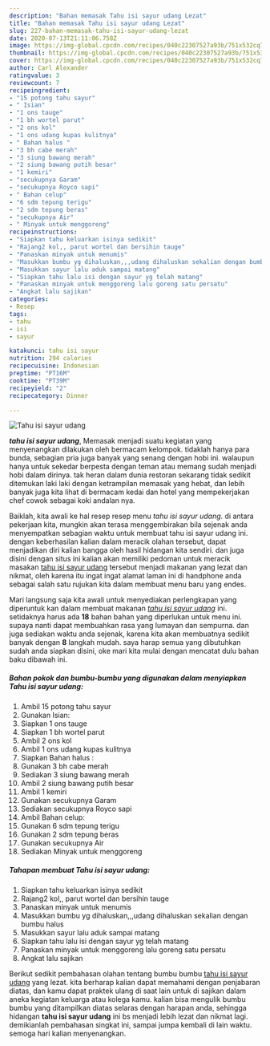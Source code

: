 ```yaml
---
description: "Bahan memasak Tahu isi sayur udang Lezat"
title: "Bahan memasak Tahu isi sayur udang Lezat"
slug: 227-bahan-memasak-tahu-isi-sayur-udang-lezat
date: 2020-07-13T21:11:06.758Z
image: https://img-global.cpcdn.com/recipes/040c22307527a93b/751x532cq70/tahu-isi-sayur-udang-foto-resep-utama.jpg
thumbnail: https://img-global.cpcdn.com/recipes/040c22307527a93b/751x532cq70/tahu-isi-sayur-udang-foto-resep-utama.jpg
cover: https://img-global.cpcdn.com/recipes/040c22307527a93b/751x532cq70/tahu-isi-sayur-udang-foto-resep-utama.jpg
author: Carl Alexander
ratingvalue: 3
reviewcount: 7
recipeingredient:
- "15 potong tahu sayur"
- " Isian"
- "1 ons tauge"
- "1 bh wortel parut"
- "2 ons kol"
- "1 ons udang kupas kulitnya"
- " Bahan halus "
- "3 bh cabe merah"
- "3 siung bawang merah"
- "2 siung bawang putih besar"
- "1 kemiri"
- "secukupnya Garam"
- "secukupnya Royco sapi"
- " Bahan celup"
- "6 sdm tepung terigu"
- "2 sdm tepung beras"
- "secukupnya Air"
- " Minyak untuk menggoreng"
recipeinstructions:
- "Siapkan tahu keluarkan isinya sedikit"
- "Rajang2 kol,, parut wortel dan bersihin tauge"
- "Panaskan minyak untuk menumis"
- "Masukkan bumbu yg dihaluskan,,,udang dihaluskan sekalian dengan bumbu halus"
- "Masukkan sayur lalu aduk sampai matang"
- "Siapkan tahu lalu isi dengan sayur yg telah matang"
- "Panaskan minyak untuk menggoreng lalu goreng satu persatu"
- "Angkat lalu sajikan"
categories:
- Resep
tags:
- tahu
- isi
- sayur

katakunci: tahu isi sayur 
nutrition: 294 calories
recipecuisine: Indonesian
preptime: "PT16M"
cooktime: "PT39M"
recipeyield: "2"
recipecategory: Dinner

---
```



![Tahu isi sayur udang](https://img-global.cpcdn.com/recipes/040c22307527a93b/751x532cq70/tahu-isi-sayur-udang-foto-resep-utama.jpg)

<b><i>tahu isi sayur udang</i></b>, Memasak menjadi suatu kegiatan yang menyenangkan dilakukan oleh bermacam kelompok. tidaklah hanya para bunda, sebagian pria juga banyak yang senang dengan hobi ini. walaupun hanya untuk sekedar berpesta dengan teman atau memang sudah menjadi hobi dalam dirinya. tak heran dalam dunia restoran sekarang tidak sedikit ditemukan laki laki dengan ketrampilan memasak yang hebat, dan lebih banyak juga kita lihat di bermacam kedai dan hotel yang mempekerjakan chef cowok sebagai koki andalan nya.



Baiklah, kita awali ke hal resep resep menu <i>tahu isi sayur udang</i>. di antara pekerjaan kita, mungkin akan terasa menggembirakan bila sejenak anda menyempatkan sebagian waktu untuk membuat tahu isi sayur udang ini. dengan keberhasilan kalian dalam meracik olahan tersebut, dapat menjadikan diri kalian bangga oleh hasil hidangan kita sendiri. dan juga disini dengan situs ini kalian akan memiliki pedoman untuk meracik masakan <u>tahu isi sayur udang</u> tersebut menjadi makanan yang lezat dan nikmat, oleh karena itu ingat ingat alamat laman ini di handphone anda sebagai salah satu rujukan kita dalam membuat menu baru yang endes.


Mari langsung saja kita awali untuk menyediakan perlengkapan yang diperuntuk kan dalam membuat makanan <u><i>tahu isi sayur udang</i></u> ini. setidaknya harus ada <b>18</b> bahan bahan yang diperlukan untuk menu ini. supaya nanti dapat membuahkan rasa yang lumayan dan sempurna. dan juga sediakan waktu anda sejenak, karena kita akan membuatnya sedikit banyak dengan <b>8</b> langkah mudah. saya harap semua yang dibutuhkan sudah anda siapkan disini, oke mari kita mulai dengan mencatat dulu bahan baku dibawah ini.

<!--inarticleads1-->

##### Bahan pokok dan bumbu-bumbu yang digunakan dalam menyiapkan Tahu isi sayur udang:

1. Ambil 15 potong tahu sayur
1. Gunakan  Isian:
1. Siapkan 1 ons tauge
1. Siapkan 1 bh wortel parut
1. Ambil 2 ons kol
1. Ambil 1 ons udang kupas kulitnya
1. Siapkan  Bahan halus :
1. Gunakan 3 bh cabe merah
1. Sediakan 3 siung bawang merah
1. Ambil 2 siung bawang putih besar
1. Ambil 1 kemiri
1. Gunakan secukupnya Garam
1. Sediakan secukupnya Royco sapi
1. Ambil  Bahan celup:
1. Gunakan 6 sdm tepung terigu
1. Gunakan 2 sdm tepung beras
1. Gunakan secukupnya Air
1. Sediakan  Minyak untuk menggoreng




<!--inarticleads2-->

##### Tahapan membuat Tahu isi sayur udang:

1. Siapkan tahu keluarkan isinya sedikit
1. Rajang2 kol,, parut wortel dan bersihin tauge
1. Panaskan minyak untuk menumis
1. Masukkan bumbu yg dihaluskan,,,udang dihaluskan sekalian dengan bumbu halus
1. Masukkan sayur lalu aduk sampai matang
1. Siapkan tahu lalu isi dengan sayur yg telah matang
1. Panaskan minyak untuk menggoreng lalu goreng satu persatu
1. Angkat lalu sajikan




Berikut sedikit pembahasan olahan tentang bumbu bumbu <u>tahu isi sayur udang</u> yang lezat. kita berharap kalian dapat memahami dengan penjabaran diatas, dan kamu dapat praktek ulang di saat lain untuk di sajikan dalam aneka kegiatan keluarga atau kolega kamu. kalian bisa mengulik bumbu bumbu yang ditampilkan diatas selaras dengan harapan anda, sehingga hidangan <b>tahu isi sayur udang</b> ini bs menjadi lebih lezat dan nikmat lagi. demikianlah pembahasan singkat ini, sampai jumpa kembali di lain waktu. semoga hari kalian menyenangkan.
